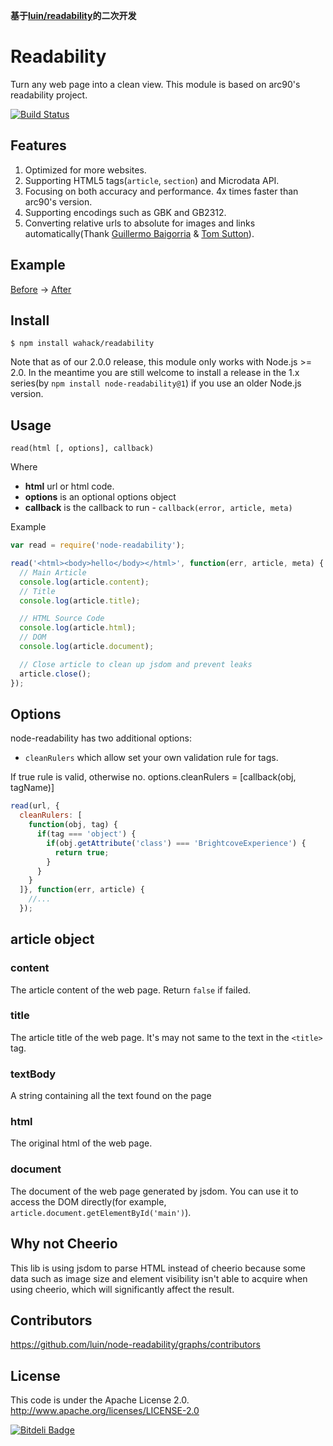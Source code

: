 **基于[luin/readability](https://github.com/luin/readability)的二次开发**

# Readability

Turn any web page into a clean view. This module is based on arc90's readability project.

[![Build Status](https://travis-ci.org/luin/readability.png?branch=master)](https://travis-ci.org/luin/readability)

## Features
1. Optimized for more websites.
2. Supporting HTML5 tags(`article`, `section`) and Microdata API.
3. Focusing on both accuracy and performance. 4x times faster than arc90's version.
3. Supporting encodings such as GBK and GB2312.
4. Converting relative urls to absolute for images and links automatically(Thank [Guillermo Baigorria](https://github.com/gbaygon) & [Tom Sutton](https://github.com/tomsutton1984)).

## Example

[Before](https://raw.githubusercontent.com/luin/node-readability/master/examples/before.png) -> [After](https://raw.githubusercontent.com/luin/node-readability/master/examples/after.png)

## Install

    $ npm install wahack/readability

Note that as of our 2.0.0 release, this module only works with Node.js >= 2.0. In the meantime you are still welcome to install a release in the 1.x series(by `npm install node-readability@1`) if you use an older Node.js version.

## Usage

`read(html [, options], callback)`

Where

  * **html** url or html code.
  * **options** is an optional options object
  * **callback** is the callback to run - `callback(error, article, meta)`

Example
```javascript
var read = require('node-readability');

read('<html><body>hello</body></html>', function(err, article, meta) {
  // Main Article
  console.log(article.content);
  // Title
  console.log(article.title);

  // HTML Source Code
  console.log(article.html);
  // DOM
  console.log(article.document);

  // Close article to clean up jsdom and prevent leaks
  article.close();
});
```

## Options

node-readability has two additional options:

- `cleanRulers` which allow set your own validation rule for tags.

If true rule is valid, otherwise no.
options.cleanRulers = [callback(obj, tagName)]
```javascript
read(url, {
  cleanRulers: [
    function(obj, tag) {
      if(tag === 'object') {
        if(obj.getAttribute('class') === 'BrightcoveExperience') {
          return true;
        }
      }
    }
  ]}, function(err, article) {
    //...
  });
```


## article object

### content

The article content of the web page. Return `false` if failed.

### title

The article title of the web page. It's may not same to the text in the `<title>` tag.

### textBody

A string containing all the text found on the page

### html

The original html of the web page.

### document
The document of the web page generated by jsdom. You can use it to access the DOM directly(for example, `article.document.getElementById('main')`).

## Why not Cheerio

This lib is using jsdom to parse HTML instead of cheerio because some data such as image size and element visibility isn't able to acquire when using cheerio, which will significantly affect the result.

## Contributors

https://github.com/luin/node-readability/graphs/contributors

## License

This code is under the Apache License 2.0.  http://www.apache.org/licenses/LICENSE-2.0


[![Bitdeli Badge](https://d2weczhvl823v0.cloudfront.net/luin/node-readability/trend.png)](https://bitdeli.com/free "Bitdeli Badge")

